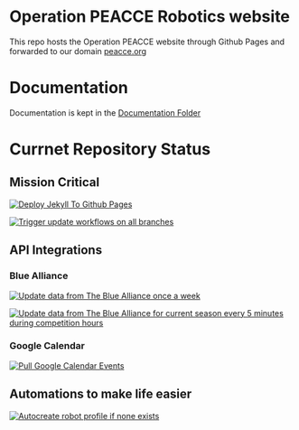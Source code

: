# Operation PEACCE Robotics website

This repo hosts the Operation PEACCE website through Github Pages and forwarded to our domain [peacce.org](https://www.peacce.org)

# Documentation

Documentation is kept in the [Documentation Folder](https://github.com/Operation-P-E-A-C-C-E-Robotics/Operation-P-E-A-C-C-E-Robotics.github.io/tree/main/Documentation)

# Currnet Repository Status

## Mission Critical
[![Deploy Jekyll To Github Pages](https://github.com/Operation-P-E-A-C-C-E-Robotics/Operation-P-E-A-C-C-E-Robotics.github.io/actions/workflows/jekyll-gh-pages.yml/badge.svg)](https://github.com/Operation-P-E-A-C-C-E-Robotics/Operation-P-E-A-C-C-E-Robotics.github.io/actions/workflows/jekyll-gh-pages.yml)

[![Trigger update workflows on all branches](https://github.com/Operation-P-E-A-C-C-E-Robotics/Operation-P-E-A-C-C-E-Robotics.github.io/actions/workflows/scheduler.yml/badge.svg)](https://github.com/Operation-P-E-A-C-C-E-Robotics/Operation-P-E-A-C-C-E-Robotics.github.io/actions/workflows/scheduler.yml)

## API Integrations

### Blue Alliance

[![Update data from The Blue Alliance once a week](https://github.com/Operation-P-E-A-C-C-E-Robotics/Operation-P-E-A-C-C-E-Robotics.github.io/actions/workflows/updateAllYears.yml/badge.svg)](https://github.com/Operation-P-E-A-C-C-E-Robotics/Operation-P-E-A-C-C-E-Robotics.github.io/actions/workflows/updateAllYears.yml)

[![Update data from The Blue Alliance for current season every 5 minutes during competition hours](https://github.com/Operation-P-E-A-C-C-E-Robotics/Operation-P-E-A-C-C-E-Robotics.github.io/actions/workflows/updateCurrentYear.yml/badge.svg)](https://github.com/Operation-P-E-A-C-C-E-Robotics/Operation-P-E-A-C-C-E-Robotics.github.io/actions/workflows/updateCurrentYear.yml)

### Google Calendar

[![Pull Google Calendar Events](https://github.com/Operation-P-E-A-C-C-E-Robotics/Operation-P-E-A-C-C-E-Robotics.github.io/actions/workflows/calendarPYRunner.yml/badge.svg)](https://github.com/Operation-P-E-A-C-C-E-Robotics/Operation-P-E-A-C-C-E-Robotics.github.io/actions/workflows/calendarPYRunner.yml)

## Automations to make life easier
[![Autocreate robot profile if none exists](https://github.com/Operation-P-E-A-C-C-E-Robotics/Operation-P-E-A-C-C-E-Robotics.github.io/actions/workflows/auto-create-robot-profile.yml/badge.svg)](https://github.com/Operation-P-E-A-C-C-E-Robotics/Operation-P-E-A-C-C-E-Robotics.github.io/actions/workflows/auto-create-robot-profile.yml)